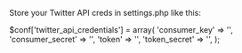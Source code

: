 Store your Twitter API creds in settings.php like this:

$conf['twitter_api_credentials'] = array(
  'consumer_key'    => '',
  'consumer_secret' => '',
  'token'           => '',
  'token_secret'    => '',
);
